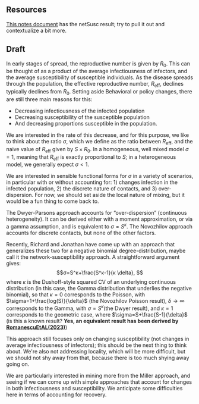 
## Resources 

[This notes document](notes_NovoANDNetwork.md) has the netSusc result; try to pull it out and contextualize a bit more.

## Draft

In early stages of spread, the reproductive number is given by $R_0$. This can be thought of as a product of the average infectiousness of infectors, and the average susceptibility of susceptible individuals. As the disease spreads through the population, the effective reproductive number, $R_\text{eff}$, declines typically declines from $R_0$. Setting aside Behavioral or policy changes, there are still three main reasons for this: 
- Decreasing infectiousness of the infected population
- Decreasing susceptibility of the susceptible population
- And decreasing proportions susceptible in the population.

We are interested in the rate of this decrease, and for this purpose, we like to think about the ratio $\sigma$, which we define as the ratio between $R_\text{eff}$, and the naive value of $R_\text{eff}$ given by $S\times R_0$. In a homogeneous, well mixed model $\sigma=1$, meaning that $R_\text{eff}$ is exactly proportional to $S$; in a heterogeneous model, we generally expect $\sigma<1$.

We are interested in sensible functional forms for $\sigma$ in a variety of scenarios, in particular with or without accounting for: 1) changes infection in the infected population, 2) the discrete nature of contacts, and 3) over-dispersion. For now, we should set aside the local nature of mixing, but it would be a fun thing to come back to. 

The Dwyer-Parsons approach accounts for “over-dispersion” (continuous heterogeneity). It can be derived either with a moment approximation, or via a gamma assumption, and is equivalent to $σ=S^{κ}$. The Novozhilov approach accounts for discrete contacts, but none of the other factors. 

Recently, Richard and Jonathan have come up with an approach that generalizes these two for a negative binomial degree-distribution, maybe call it the network-susceptibility approach. A straightforward argument gives:
$$σ=S^κ+\frac{S^κ-1}{κ \delta}, $$
where $\kappa$ is the Dushoff-style squared CV of an underlying continuous distribution (in this case, the Gamma distribution that underlies the negative binomial), so that $\kappa=0$ corresponds to the Poisson, with  $\sigma=1+\frac{log(S)}{\delta}$ (the Novozhilov Poisson result), $\delta\to\infty$ corresponds to the Gamma, with $\sigma=S^{\kappa}$(the Dwyer result), and $\kappa=1$ corresponds to the geometric case, where $\sigma=S+\frac{S-1}{\delta}$ (is this a known result? **Yes, an equivalent result has been derived by  [RomanescuEtAL(2023)](https://doi.org/10.1016/j.epidem.2023.100708)**)

This approach still focuses only on changing susceptibility (not changes in average infectiousness of infectors); this should be the next thing to think about. We're also not addressing locality, which will be more difficult, but we should not shy away from that, because there is too much shying away going on.

We are particularly interested in mining more from the Miller approach, and seeing if we can come up with simple approaches that account for changes in both infectiousness and susceptibility. We anticipate some difficulties here in terms of accounting for recovery.

<!-- Dictation code

Ignore this.

:%s/Arnold\c/R0/g
:%s/Arthur\c/Reff/g
:%s/Sigma\c/σ/g
:%s/Nova\c/Novozhilov/g

-->

